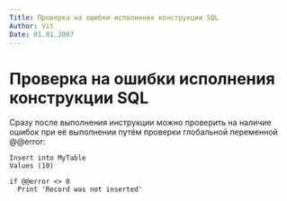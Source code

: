 ```yaml
---
Title: Проверка на ошибки исполнения конструкции SQL
Author: Vit
Date: 01.01.2007
---
```



Проверка на ошибки исполнения конструкции SQL
=============================================

Сразу после выполнения инструкции можно проверить на наличие ошибок при
её выполнении путём проверки глобальной переменной @@error:

    Insert into MyTable
    Values (10)
     
    if @@error <> 0 
      Print 'Record was not inserted' 
